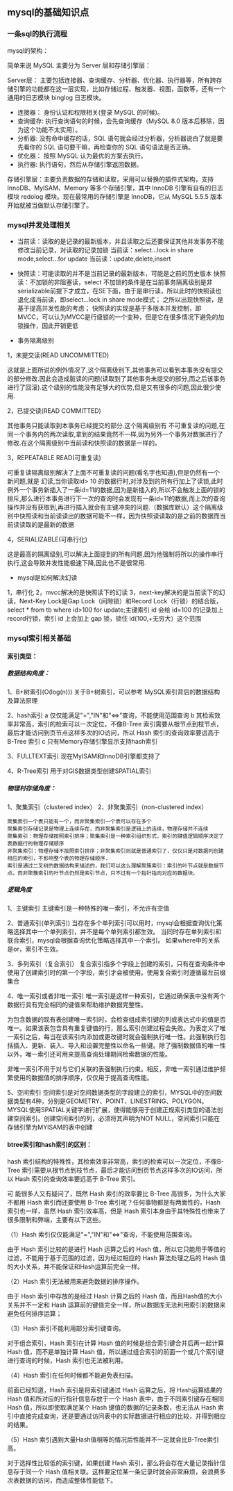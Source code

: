 ## mysql的基础知识点

### 一条sql的执行流程

mysql的架构：

简单来说 MySQL 主要分为 Server 层和存储引擎层：

 Server层：
    主要包括连接器、查询缓存、分析器、优化器、执行器等，所有跨存储引擎的功能都在这一层实现，比如存储过程、触发器、视图，函数等，还有一个通用的日志模块 binglog 日志模块。
- 连接器： 身份认证和权限相关(登录 MySQL 的时候)。
- 查询缓存: 执行查询语句的时候，会先查询缓存（MySQL 8.0 版本后移除，因为这个功能不太实用）。
- 分析器: 没有命中缓存的话，SQL 语句就会经过分析器，分析器说白了就是要先看你的 SQL 语句要干嘛，再检查你的 SQL 语句语法是否正确。
- 优化器： 按照 MySQL 认为最优的方案去执行。
- 执行器: 执行语句，然后从存储引擎返回数据。

存储引擎层：主要负责数据的存储和读取，采用可以替换的插件式架构，支持 InnoDB、MyISAM、Memory 等多个存储引擎，其中 InnoDB 引擎有自有的日志模块 redolog 模块。现在最常用的存储引擎是 InnoDB，它从 MySQL 5.5.5 版本开始就被当做默认存储引擎了。



### mysql并发处理相关

- 当前读：读取的是记录的最新版本，并且读取之后还要保证其他并发事务不能修改当前记录，对读取的记录加锁
当前读：select…lock in share mode,select…for update
当前读：update,delete,insert

- 快照读：可能读取的并不是当前记录的最新版本，可能是之前的历史版本
快照读：不加锁的非阻塞读，select
不加锁的条件是在当前事务隔离级别是非serializable前提下才成立，在SE下面，由于是串行读，所以此时的快照读也退化成当前读，即select…lock in share mode模式；
之所以出现快照读，是基于提高并发性能的考虑；
快照读的实现是基于多版本并发控制，即MVCC，可以认为MVCC是行级锁的一个变种，但是它在很多情况下避免的加锁操作，因此开销更低

- 事务隔离级别

1，未提交读(READ UNCOMMITTED)

这就是上面所说的例外情况了,这个隔离级别下,其他事务可以看到本事务没有提交的部分修改.因此会造成脏读的问题(读取到了其他事务未提交的部分,而之后该事务进行了回滚).这个级别的性能没有足够大的优势,但是又有很多的问题,因此很少使用.

2，已提交读(READ COMMITTED)

其他事务只能读取到本事务已经提交的部分.这个隔离级别有 不可重复读的问题,在同一个事务内的两次读取,拿到的结果竟然不一样,因为另外一个事务对数据进行了修改.在这个隔离级别中当前读和快照读的数据是一样的。

3，REPEATABLE READ(可重复读)

可重复读隔离级别解决了上面不可重复读的问题(看名字也知道),但是仍然有一个新问题,就是 幻读,当你读取id> 10 的数据行时,对涉及到的所有行加上了读锁,此时例外一个事务新插入了一条id=11的数据,因为是新插入的,所以不会触发上面的锁的排斥,那么进行本事务进行下一次的查询时会发现有一条id=11的数据,而上次的查询操作并没有获取到,再进行插入就会有主键冲突的问题.（数据库默认）这个隔离级别中快照读和当前读读出的数据可能不一样，因为快照读读取的是之前的数据而当前读读取的是最新的数据

4，SERIALIZABLE(可串行化)

这是最高的隔离级别,可以解决上面提到的所有问题,因为他强制将所以的操作串行执行,这会导致并发性能极速下降,因此也不是很常用.

- mysql是如何解决幻读

1，串行化
2，mvcc解决的是快照读下的幻读
3，next-key解决的是当前读下的幻读，Next-Key Lock是Gap Lock（间隙锁）和Record Lock（行锁）的结合版，select * from tb where id>100 for update;主键索引 id 会给 id=100 的记录加上 record行锁，索引 id 上会加上 gap 锁，锁住 id(100,+无穷大）这个范围

### mysql索引相关基础
#### 索引类型：
##### 数据结构角度：
1、B+树索引(O(log(n)))
关于B+树索引，可以参考 MySQL索引背后的数据结构及算法原理

2、hash索引
a 仅仅能满足"=","IN"和"<=>"查询，不能使用范围查询
b 其检索效率非常高，索引的检索可以一次定位，不像B-Tree 索引需要从根节点到枝节点，最后才能访问到页节点这样多次的IO访问，所以 Hash 索引的查询效率要远高于 B-Tree 索引
c 只有Memory存储引擎显示支持hash索引

3、FULLTEXT索引
现在MyISAM和InnoDB引擎都支持了

4、R-Tree索引
用于对GIS数据类型创建SPATIAL索引

##### 物理村存储角度：
1、聚集索引（clustered index）
2、非聚集索引（non-clustered index）
```$xslt
聚集索引一个表只能有一个，而非聚集索引一个表可以存在多个
聚集索引存储记录是物理上连续存在，而非聚集索引是逻辑上的连续，物理存储并不连续
聚集索引：物理存储按照索引排序；聚集索引是一种索引组织形式，索引的键值逻辑顺序决定了表数据行的物理存储顺序
非聚集索引：物理存储不按照索引排序；非聚集索引则就是普通索引了，仅仅只是对数据列创建相应的索引，不影响整个表的物理存储顺序.
索引是通过二叉树的数据结构来描述的，我们可以这么理解聚簇索引：索引的叶节点就是数据节点。而非聚簇索引的叶节点仍然是索引节点，只不过有一个指针指向对应的数据块。
```

##### 逻辑角度
1、主键索引
主键索引是一种特殊的唯一索引，不允许有空值

2、普通索引(单列索引)
当存在多个单列索引可以用时，mysql会根据查询优化策略选择其中一个单列索引，并不是每个单列索引都生效。
当同时存在单列索引和联合索引，mysql会根据查询优化策略选择其中一个索引。
如果where中的关系是or，索引不生效。

3、多列索引（复合索引）
复合索引指多个字段上创建的索引，只有在查询条件中使用了创建索引时的第一个字段，索引才会被使用。使用复合索引时遵循最左前缀集合

4、唯一索引或者非唯一索引
唯一索引是这样一种索引，它通过确保表中没有两个数据行具有完全相同的键值来帮助维护数据完整性。

为包含数据的现有表创建唯一索引时，会检查组成索引键的列或表达式中的值是否唯一。如果该表包含具有重复键值的行，那么索引创建过程会失败。为表定义了唯一索引之后，每当在该索引内添加或更改键时就会强制执行唯一性。此强制执行包括插入、更新、装入、导入和设置完整性以命名一些键。除了强制数据值的唯一性以外，唯一索引还可用来提高查询处理期间检索数据的性能。

非唯一索引不用于对与它们关联的表强制执行约束。相反，非唯一索引通过维护频繁使用的数据值的排序顺序，仅仅用于提高查询性能。

5、空间索引
空间索引是对空间数据类型的字段建立的索引，MYSQL中的空间数据类型有4种，分别是GEOMETRY、POINT、LINESTRING、POLYGON。MYSQL使用SPATIAL关键字进行扩展，使得能够用于创建正规索引类型的语法创建空间索引。创建空间索引的列，必须将其声明为NOT NULL，空间索引只能在存储引擎为MYISAM的表中创建

#### btree索引和hash索引的区别：
hash 索引结构的特殊性，其检索效率非常高，索引的检索可以一次定位，不像B-Tree 索引需要从根节点到枝节点，最后才能访问到页节点这样多次的IO访问，所以 Hash 索引的查询效率要远高于 B-Tree 索引。

可 能很多人又有疑问了，既然 Hash 索引的效率要比 B-Tree 高很多，为什么大家不都用 Hash 索引而还要使用 B-Tree 索引呢？任何事物都是有两面性的，Hash 索引也一样，虽然 Hash 索引效率高，但是 Hash 索引本身由于其特殊性也带来了很多限制和弊端，主要有以下这些。

（1）Hash 索引仅仅能满足"=","IN"和"<=>"查询，不能使用范围查询。

由于 Hash 索引比较的是进行 Hash 运算之后的 Hash 值，所以它只能用于等值的过滤，不能用于基于范围的过滤，因为经过相应的 Hash 算法处理之后的 Hash 值的大小关系，并不能保证和Hash运算前完全一样。

（2）Hash 索引无法被用来避免数据的排序操作。

由于 Hash 索引中存放的是经过 Hash 计算之后的 Hash 值，而且Hash值的大小关系并不一定和 Hash 运算前的键值完全一样，所以数据库无法利用索引的数据来避免任何排序运算；

（3）Hash 索引不能利用部分索引键查询。

对于组合索引，Hash 索引在计算 Hash 值的时候是组合索引键合并后再一起计算 Hash 值，而不是单独计算 Hash 值，所以通过组合索引的前面一个或几个索引键进行查询的时候，Hash 索引也无法被利用。

（4）Hash 索引在任何时候都不能避免表扫描。

前面已经知道，Hash 索引是将索引键通过 Hash 运算之后，将 Hash运算结果的 Hash 值和所对应的行指针信息存放于一个 Hash 表中，由于不同索引键存在相同 Hash 值，所以即使取满足某个 Hash 键值的数据的记录条数，也无法从 Hash 索引中直接完成查询，还是要通过访问表中的实际数据进行相应的比较，并得到相应的结果。

（5）Hash 索引遇到大量Hash值相等的情况后性能并不一定就会比B-Tree索引高。

对于选择性比较低的索引键，如果创建 Hash 索引，那么将会存在大量记录指针信息存于同一个 Hash 值相关联。这样要定位某一条记录时就会非常麻烦，会浪费多次表数据的访问，而造成整体性能低下。
